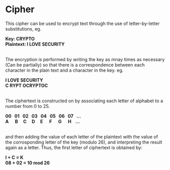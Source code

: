 <h1> Cipher </h1>
<p>
This cipher can be used to encrypt text through the use of letter-by-letter substitutions, eg.
</p>
<b>
Key: CRYPTO <br>
Plaintext: I LOVE SECURITY <br>
</b>
<br>
<p>
The encryption is performed by writing the key as mnay times as necessary (Can be partially) so that there is a correspondence between each character in the plain text and a character in the key. eg.
</p>
<b>
I LOVE SECURITY <br>
C RYPT OCRYPTOC <br>
</b>
<br>
<p>
The ciphertext is constructed on by associating each letter of alphabet to a number from 0 to 25.
</p>
<b>
00 &nbsp; 01 &nbsp; 02 &nbsp; 03 &nbsp; 04 &nbsp; 05 &nbsp; 06 &nbsp; 07 &nbsp; ... <br>
A &nbsp;&nbsp;&nbsp;&nbsp;  B &nbsp;&nbsp;&nbsp;  C &nbsp;&nbsp;&nbsp;  D &nbsp;&nbsp;&nbsp;  E &nbsp;&nbsp;&nbsp;&nbsp; F &nbsp;&nbsp;&nbsp;&nbsp; G &nbsp;&nbsp;&nbsp;&nbsp; H &nbsp;&nbsp; ... <br>
</b>
<br>
<p>
and then adding the value of each letter of the plaintext with the value of the corrosponding letter of the key (modulo 26), and interpreting the result again as a letter. Thus, the first letter of ciphertext is obtained by:
</p>
<b>
I + C = K  <br>
08 + 02 = 10  mod 26 <br>
</b>
